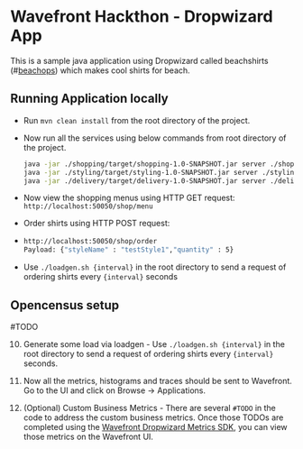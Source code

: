 # Wavefront Hackthon - Dropwizard App

This is a sample java application using Dropwizard called beachshirts (#[beachops](https://medium.com/@matthewzeier/thoughts-from-an-operations-wrangler-how-we-use-alerts-to-monitor-wavefront-71329c5e57a8)) which makes cool shirts for beach. 


## Running Application locally 

- Run `mvn clean install` from the root directory of the project.

- Now run all the services using below commands from root directory of the project.

  ```bash
  java -jar ./shopping/target/shopping-1.0-SNAPSHOT.jar server ./shopping/app.yaml
  java -jar ./styling/target/styling-1.0-SNAPSHOT.jar server ./styling/app.yaml
  java -jar ./delivery/target/delivery-1.0-SNAPSHOT.jar server ./delivery/app.yaml
  ```

- Now view the shopping menus using HTTP GET request: `http://localhost:50050/shop/menu`

- Order shirts using HTTP POST request:

- ```bash
  http://localhost:50050/shop/order
  Payload: {"styleName" : "testStyle1","quantity" : 5}
  ```

- Use `./loadgen.sh {interval}` in the root directory to send a request of ordering shirts every `{interval}` seconds


## Opencensus setup

#TODO

10. Generate some load via loadgen - Use `./loadgen.sh {interval}` in the root directory to send a request of ordering shirts every `{interval}` seconds.

11. Now all the metrics, histograms and traces should be sent to Wavefront. Go to the UI and click on Browse -> Applications.

12. (Optional) Custom Business Metrics - There are several `#TODO` in the code to address the custom business metrics. Once those TODOs are completed using the [Wavefront Dropwizard Metrics SDK](https://github.com/wavefrontHQ/wavefront-dropwizard-metrics-sdk-java), you can view those metrics on the Wavefront UI.
